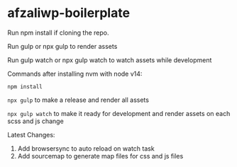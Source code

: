 # afzaliwp-boilerplate
 Run npm install if cloning the repo.
 
 Run gulp or npx gulp to render assets
 
 Run gulp watch or npx gulp watch to watch assets while development

 Commands after installing nvm with node v14:
 
 ```npm install```
 
 ```npx gulp``` to make a release and render all assets
 
 ```npx gulp watch``` to make it ready for development and render assets on each scss and js change

Latest Changes:
1. Add browsersync to auto reload on watch task
2. Add sourcemap to generate map files for css and js files
